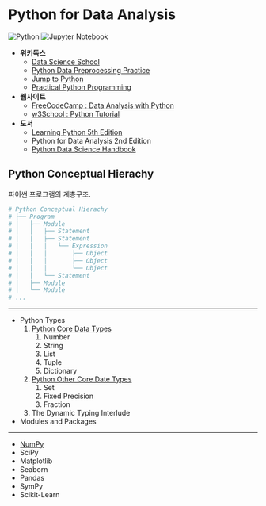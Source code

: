 # Python for Data Analysis

![Python](https://img.shields.io/badge/Python-2.7~-3670A0?style=flat&logo=python&logoColor=ffdd54)
![Jupyter Notebook](https://img.shields.io/badge/Jupyter-F37626.svg?style=flat&logo=Jupyter&logoColor=white)

- **위키독스**
    - [Data Science School]([https://datascienceschool.net/intro.html](https://datascienceschool.net/intro.html))
    - [Python Data Preprocessing Practice]([https://wikidocs.net/book/4764](https://wikidocs.net/book/4764))
    - [Jump to Python]([https://wikidocs.net/book/1](https://wikidocs.net/book/1))
    - [Practical Python Programming]([https://wikidocs.net/book/4673](https://wikidocs.net/book/4673))
- **웹사이트**
    - [FreeCodeCamp : Data Analysis with Python]([https://www.freecodecamp.org/learn/data-analysis-with-python/](https://www.freecodecamp.org/learn/data-analysis-with-python/))
    - [w3School : Python Tutorial]([https://www.w3schools.com/python/default.asp](https://www.w3schools.com/python/default.asp))
- **도서**
    - [Learning Python 5th Edition](https://www.oreilly.com/library/view/learning-python-5th/9781449355722/)
    - Python for Data Analysis 2nd Edition
    - [Python Data Science Handbook](https://github.com/jakevdp/PythonDataScienceHandbook)

## Python Conceptual Hierachy
파이썬 프로그램의 계층구조.

```python
# Python Conceptual Hierachy
# ├── Program
# │   ├── Module
# │   │   ├── Statement
# │   │   ├── Statement
# │   │   │   └── Expression
# │   │   │       ├── Object
# │   │   │       ├── Object
# │   │   │       └── Object
# │   │   └── Statement
# │   ├── Module
# │   └── Module
# ...
```

---
-  Python Types
    1. [Python Core Data Types](./python_data_types.ipynb/#python_built-in_data_types)
        1. Number
        2. String
        3. List
        4. Tuple
        5. Dictionary
    2. [Python Other Core Date Types](./python_data_types.ipynb/#other_core_data_types)
        1. Set
        2. Fixed Precision
        3. Fraction
    3. The Dynamic Typing Interlude
- Modules and Packages
---
- [NumPy](./python_numpy.ipynb)
- SciPy
- Matplotlib
- Seaborn
- Pandas
- SymPy
- Scikit-Learn